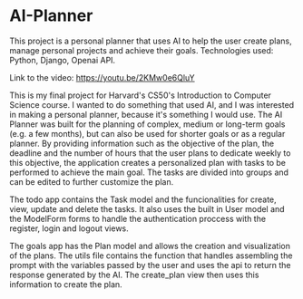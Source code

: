# AI-Planner
This project is a personal planner that uses AI to help the user create plans, manage personal projects and achieve their goals. Technologies used: Python, Django, Openai API. 

Link to the video: <https://youtu.be/2KMw0e6QluY>

This is my final project for Harvard's CS50's Introduction to Computer Science course. I wanted to do something that used AI, and I was interested in making a personal planner, because it's something I would use. 
The AI Planner was built for the planning of complex, medium or long-term goals (e.g. a few months), but can also be used for shorter goals or as a regular planner. By providing information such as the objective of the plan, the deadline and the number of hours that the user plans to dedicate weekly to this objective, the application creates a personalized plan with tasks to be performed to achieve the main goal. The tasks are divided into groups and can be edited to further customize the plan.

The todo app contains the Task model and the funcionalities for create, view, update and delete the tasks. It also uses the built in User model and the ModelForm forms to handle the authentication proccess with the register, login and logout views.

The goals app has the Plan model and allows the creation and visualization of the plans. The utils file contains the function that handles assembling the prompt with the variables passed by the user and uses the api to return the response generated by the AI. The create_plan view then uses this information to create the plan. 
